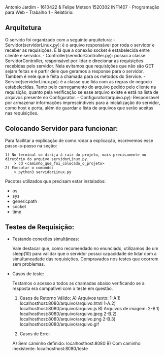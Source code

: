 Antonio Jardim - 1610422 & Felipe Metson 1520302
INF1407 - Programação para Web - Trabalho 1 - Relatório:
	
## Arquitetura

O servido foi organizado com a seguinte arquitetura: 
	- Servidor(servidorLinux.py): é o arquivo responsável por roda o servidor e receber as requisições. É lá que a conexão socket é estabelecida entre cliente e servidor.
	- Controller(servidorController.py): possui a classe ServidorController, responsável por lidar e direcionar as requisições recebidas pelo servidor. Nela evitamos que 		requisições que não são GET sejam feitas e é partir dele que geramos a response para o servidor. Também é nele que é feita a chamada para os métodos do Service.
	- Service(servidorLinux.py): é a classe que lida com as regras de negocio estabelecidas. Tanto pelo carregamento do arquivo pedido pelo cliente na requisição, quanto 		pela verificação se esse arquivo existe e está na lista de arquivos presente no Configurator.
	- Configurator(arquivo.py): Responsável por armazenar informações imprescindíveis para a inicialização do servidor, como host e porta, além de guardar a lista de 		arquivos que serão aceitas nas requisições.
	
## Colocando Servidor para funcionar:

Para facilitar a explicação de como rodar a explicação, escrevemos esse passo-a-passo na seção:

	1) No terminal se dirija à raiz do projeto, mais precisamente no diretório do arquivo servidorLinux.py.
		> cd <caminho_que_foi_colocado_o_projeto>
	2) Executar o comando:
		> python3 servidorLinux.py
		
Pacotes utilizados que precisam estar instalados:
- os
- sys
- genericpath 
- socket
- time

## Testes de Requisição:

- Testando conexões simultâneas: 
	
	Vale destacar que, como recomendado no enunciado, utilizamos de um sleep(10) para validar que o servidor possui capacidade de lidar com a  simultaneadade das requisições. Compravados nos testes que ocorrem sem problemas.
	
- Casos de teste:
		
	Testamos o acesso a todos as chamadas abaixo verificando se a resposta era compatível com o teste em questão.
	
	1) Casos de Retorno Válido:
		A) Arquivos texto:
			1-A.1) localhosthost:8080/arquivo/arquivo.html
			1-A.2) localhosthost:8080/arquivo/arquivo.js
		B) Arquivos de imagem:
			2-B.1) localhosthost:8080/arquivo/arquivo.jpeg
			2-B.2) localhosthost:8080/arquivo/arquivo.png
			2-B.3) localhosthost:8080/arquivo/arquivo.gif
	
	2) Casos de Erro:
	
	A) Sem caminho definido: localhosthost:8080
	B) Com caminho inexistente: localhosthost:8080/teste
	
	

